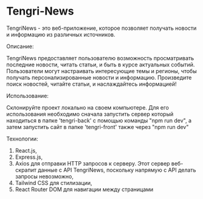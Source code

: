 # Tengri-News
TengriNews - это веб-приложение, которое позволяет получать новости и информацию из различных источников.

Описание:

TengriNews предоставляет пользователю возможность просматривать последние новости, читать статьи, и быть в курсе актуальных событий. Пользователи могут настраивать интересующие темы и регионы, чтобы получать персонализированные новости и информацию.
Произведите поиск новостей, читайте статьи, и наслаждайтесь информацией!

Использование:

Склонируйте проект локально на своем компьютере. Для его использования необходимо сначала запустить сервер который находиться в папке 'tengri-back' с помощью команды "npm run dev", а затем запустить сайт в папке 'tengri-front' также через "npm run dev"

Технологии:
1. React.js,
2. Express.js,
3. Axios для отправки HTTP запросов к серверу. Этот сервер веб-скрапит данные с API TengriNews, поскольку напрямую с API делать запросы невозможно,
4. Tailwind CSS для стилизации,
5. React Router DOM для навигации между страницами



